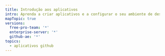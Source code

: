 ```yaml
---
title: Introdução aos aplicativos
intro: Aprenda a criar aplicativos e a configurar o seu ambiente de desenvolvimento.
mapTopic: true
versions:
  free-pro-team: '*'
  enterprise-server: '*'
  github-ae: '*'
topics:
  - aplicativos github
---
```


